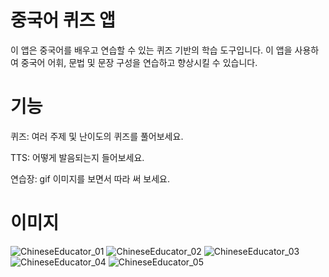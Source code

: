 # 중국어 퀴즈 앱
이 앱은 중국어를 배우고 연습할 수 있는 퀴즈 기반의 학습 도구입니다. 이 앱을 사용하여 중국어 어휘, 문법 및 문장 구성을 연습하고 향상시킬 수 있습니다.

# 기능
퀴즈: 여러 주제 및 난이도의 퀴즈를 풀어보세요.

TTS: 어떻게 발음되는지 들어보세요.

연습장: gif 이미지를 보면서 따라 써 보세요.

# 이미지
![ChineseEducator_01](https://github.com/leolyoo/ChineseEducator/assets/44722792/2c3f9356-f0cf-4739-913e-51e3f5b4bf72)
![ChineseEducator_02](https://github.com/leolyoo/ChineseEducator/assets/44722792/2ff10014-1ce7-4511-984e-1849f268a4e0)
![ChineseEducator_03](https://github.com/leolyoo/ChineseEducator/assets/44722792/56a08cec-4305-45ff-8257-4a112de4f47a)
![ChineseEducator_04](https://github.com/leolyoo/ChineseEducator/assets/44722792/45daa64c-6a31-49f0-9a3a-acbc9f49866c)
![ChineseEducator_05](https://github.com/leolyoo/ChineseEducator/assets/44722792/a39ad7f4-5076-4d9e-8159-151256a1c6ec)

